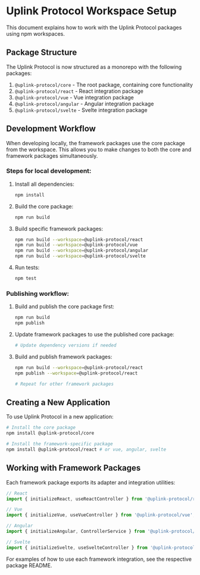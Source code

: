 # Uplink Protocol Workspace Setup

This document explains how to work with the Uplink Protocol packages using npm workspaces.

## Package Structure

The Uplink Protocol is now structured as a monorepo with the following packages:

1. `@uplink-protocol/core` - The root package, containing core functionality
2. `@uplink-protocol/react` - React integration package
3. `@uplink-protocol/vue` - Vue integration package
4. `@uplink-protocol/angular` - Angular integration package
5. `@uplink-protocol/svelte` - Svelte integration package

## Development Workflow

When developing locally, the framework packages use the core package from the workspace. This allows you to make changes to both the core and framework packages simultaneously.

### Steps for local development:

1. Install all dependencies:
   ```bash
   npm install
   ```

2. Build the core package:
   ```bash
   npm run build
   ```

3. Build specific framework packages:
   ```bash
   npm run build --workspace=@uplink-protocol/react
   npm run build --workspace=@uplink-protocol/vue
   npm run build --workspace=@uplink-protocol/angular
   npm run build --workspace=@uplink-protocol/svelte
   ```

4. Run tests:
   ```bash
   npm test
   ```

### Publishing workflow:

1. Build and publish the core package first:
   ```bash
   npm run build
   npm publish
   ```

2. Update framework packages to use the published core package:
   ```bash
   # Update dependency versions if needed
   ```

3. Build and publish framework packages:
   ```bash
   npm run build --workspace=@uplink-protocol/react
   npm publish --workspace=@uplink-protocol/react
   
   # Repeat for other framework packages
   ```

## Creating a New Application

To use Uplink Protocol in a new application:

```bash
# Install the core package
npm install @uplink-protocol/core

# Install the framework-specific package
npm install @uplink-protocol/react # or vue, angular, svelte
```

## Working with Framework Packages

Each framework package exports its adapter and integration utilities:

```javascript
// React
import { initializeReact, useReactController } from '@uplink-protocol/react';

// Vue
import { initializeVue, useVueController } from '@uplink-protocol/vue';

// Angular
import { initializeAngular, ControllerService } from '@uplink-protocol/angular';

// Svelte
import { initializeSvelte, useSvelteController } from '@uplink-protocol/svelte';
```

For examples of how to use each framework integration, see the respective package README.
